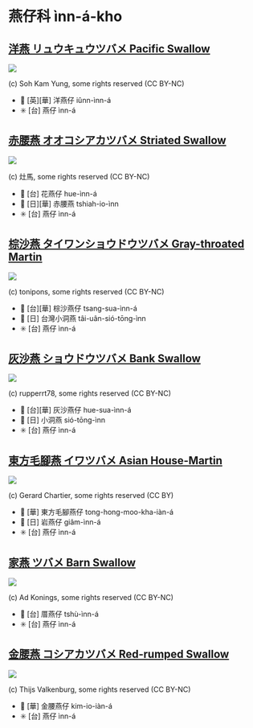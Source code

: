 # 燕仔科 ìnn-á-kho

## [洋燕 リュウキュウツバメ Pacific Swallow](https://ebird.org/species/pacswa1)

![](https://inaturalist-open-data.s3.amazonaws.com/photos/21313086/medium.jpeg)

(c) Soh Kam Yung, some rights reserved (CC BY-NC)

- 🎯 [英][華] 洋燕仔 iûnn-ìnn-á
- ✳️ [台] 燕仔 ìnn-á

## [赤腰燕 オオコシアカツバメ Striated Swallow](https://ebird.org/species/strswa2)

![](https://inaturalist-open-data.s3.amazonaws.com/photos/30639270/medium.jpeg)

(c) 灶馬, some rights reserved (CC BY-NC)

- 🎯 [台] 花燕仔 hue-ìnn-á
- 🎯 [日][華] 赤腰燕 tshiah-io-ìnn
- ✳️ [台] 燕仔 ìnn-á

## [棕沙燕 タイワンショウドウツバメ Gray-throated Martin](https://ebird.org/species/gytmar1)

![](https://inaturalist-open-data.s3.amazonaws.com/photos/56546388/medium.jpg)

(c) tonipons, some rights reserved (CC BY-NC)

- 🎯 [台][華] 棕沙燕仔 tsang-sua-ìnn-á
- 🎯 [日] 台灣小洞燕 tâi-uân-sió-tōng-ìnn
- ✳️ [台] 燕仔 ìnn-á

## [灰沙燕 ショウドウツバメ Bank Swallow](https://ebird.org/species/banswa)

![](https://inaturalist-open-data.s3.amazonaws.com/photos/165349740/medium.jpg)

(c) rupperrt78, some rights reserved (CC BY-NC)

- 🎯 [台][華] 灰沙燕仔 hue-sua-ìnn-á
- 🎯 [日] 小洞燕 sió-tōng-ìnn
- ✳️ [台] 燕仔 ìnn-á

## [東方毛腳燕 イワツバメ Asian House-Martin](https://ebird.org/species/ashmar1)

![](https://inaturalist-open-data.s3.amazonaws.com/photos/101435199/medium.jpg)

(c) Gerard Chartier, some rights reserved (CC BY)

- 🎯 [華] 東方毛腳燕仔 tong-hong-moo-kha-iàn-á
- 🎯 [日] 岩燕仔 giâm-ìnn-á
- ✳️ [台] 燕仔 ìnn-á

## [家燕 ツバメ Barn Swallow](https://ebird.org/species/barswa)

![](https://inaturalist-open-data.s3.amazonaws.com/photos/122469139/medium.jpg)

(c) Ad Konings, some rights reserved (CC BY-NC)

- 🎯 [台] 厝燕仔 tshù-ìnn-á
- ✳️ [台] 燕仔 ìnn-á

## [金腰燕 コシアカツバメ Red-rumped Swallow](https://ebird.org/species/rerswa1)

![](https://inaturalist-open-data.s3.amazonaws.com/photos/181691088/medium.jpg)

(c) Thijs Valkenburg, some rights reserved (CC BY-NC)

- 🎯 [華] 金腰燕仔 kim-io-iàn-á
- ✳️ [台] 燕仔 ìnn-á
